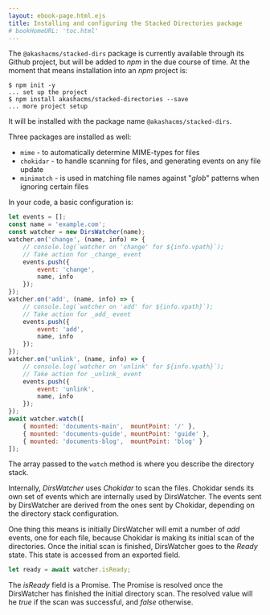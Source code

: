 ```yaml
---
layout: ebook-page.html.ejs
title: Installing and configuring the Stacked Directories package
# bookHomeURL: 'toc.html'
---
```


The `@akashacms/stacked-dirs` package is currently available through its Github project, but will be added to _npm_ in the due course of time.  At the moment that means installation into an _npm_ project is:

```
$ npm init -y
... set up the project
$ npm install akashacms/stacked-directories --save
... more project setup
```

It will be installed with the package name `@akashacms/stacked-dirs`.

Three packages are installed as well:  

* `mime` - to automatically determine MIME-types for files
* `chokidar` - to handle scanning for files, and generating events on any file update
* `minimatch` - is used in matching file names against "_glob_" patterns when ignoring certain files

In your code, a basic configuration is:

```js
let events = [];
const name = 'example.com';
const watcher = new DirsWatcher(name);
watcher.on('change', (name, info) => {
    // console.log(`watcher on 'change' for ${info.vpath}`);
    // Take action for _change_ event
    events.push({
        event: 'change',
        name, info
    });
});
watcher.on('add', (name, info) => {
    // console.log(`watcher on 'add' for ${info.vpath}`);
    // Take action for _add_ event
    events.push({
        event: 'add',
        name, info
    });
});
watcher.on('unlink', (name, info) => {
    // console.log(`watcher on 'unlink' for ${info.vpath}`);
    // Take action for _unlink_ event
    events.push({
        event: 'unlink',
        name, info
    });
});
await watcher.watch([
    { mounted: 'documents-main',  mountPoint: '/' },
    { mounted: 'documents-guide', mountPoint: 'guide' },
    { mounted: 'documents-blog',  mountPoint: 'blog' }
]);
```

The array passed to the `watch` method is where you describe the directory stack.

Internally, _DirsWatcher_ uses _Chokidar_ to scan the files.  Chokidar sends its own set of events which are internally used by DirsWatcher.  The events sent by DirsWatcher are derived from the ones sent by Chokidar, depending on the directory stack configuration.

One thing this means is initially DirsWatcher will emit a number of _add_ events, one for each file, because Chokidar is making its initial scan of the directories.  Once the initial scan is finished, DirsWatcher goes to the _Ready_ state.  This state is accessed from an exported field.

```js
let ready = await watcher.isReady;
```

The _isReady_ field is a Promise.  The Promise is resolved once the DirsWatcher has finished the initial directory scan.  The resolved value will he _true_ if the scan was successful, and _false_ otherwise.




